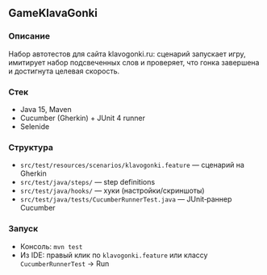 ## GameKlavaGonki

### Описание
Набор автотестов для сайта klavogonki.ru: сценарий запускает игру, имитирует набор подсвеченных слов и проверяет, что гонка завершена и достигнута целевая скорость.

### Стек
- Java 15, Maven
- Cucumber (Gherkin) + JUnit 4 runner
- Selenide

### Структура
- `src/test/resources/scenarios/klavogonki.feature` — сценарий на Gherkin
- `src/test/java/steps/` — step definitions
- `src/test/java/hooks/` — хуки (настройки/скриншоты)
- `src/test/java/tests/CucumberRunnerTest.java` — JUnit‑раннер Cucumber

### Запуск
- Консоль: `mvn test`
- Из IDE: правый клик по `klavogonki.feature` или классу `CucumberRunnerTest` → Run
